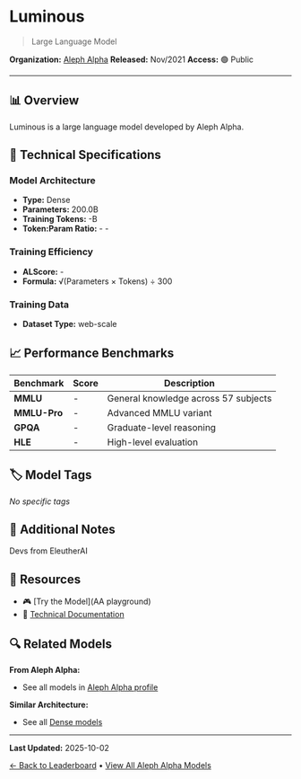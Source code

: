 # Luminous

> Large Language Model

**Organization:** [Aleph Alpha](../../labs/aleph-alpha.md)
**Released:** Nov/2021
**Access:** 🟢 Public

---

## 📊 Overview

Luminous is a large language model developed by Aleph Alpha.

## 🔧 Technical Specifications

### Model Architecture
- **Type:** Dense
- **Parameters:** 200.0B
- **Training Tokens:** -B
- **Token:Param Ratio:** - -

### Training Efficiency
- **ALScore:** -
- **Formula:** √(Parameters × Tokens) ÷ 300

### Training Data
- **Dataset Type:** web-scale

## 📈 Performance Benchmarks

| Benchmark | Score | Description |
|-----------|-------|-------------|
| **MMLU** | - | General knowledge across 57 subjects |
| **MMLU-Pro** | - | Advanced MMLU variant |
| **GPQA** | - | Graduate-level reasoning |
| **HLE** | - | High-level evaluation |

## 🏷️ Model Tags

_No specific tags_

## 📝 Additional Notes

Devs from EleutherAI

## 🔗 Resources

- 🎮 [Try the Model](AA playground)
- 📄 [Technical Documentation](https://www.aleph-alpha.de/pricing)

## 🔍 Related Models

**From Aleph Alpha:**
- See all models in [Aleph Alpha profile](../../labs/aleph-alpha.md)

**Similar Architecture:**
- See all [Dense models](../../architectures/dense.md)

---

**Last Updated:** 2025-10-02

[← Back to Leaderboard](../../README.md) • [View All Aleph Alpha Models](../../labs/aleph-alpha.md)
